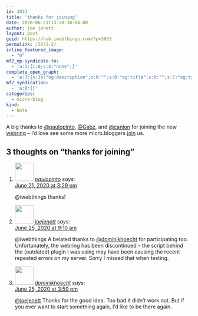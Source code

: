 ```yaml
---
id: 3033
title: 'thanks for joining'
date: 2020-06-21T13:28:38-04:00
author: joe jenett
layout: post
guid: https://hub.iwebthings.com/?p=3033
permalink: /3033-2/
inline_featured_image:
  - "0"
mf2_mp-syndicate-to:
  - 'a:1:{i:0;s:4:"none";}'
complete_open_graph:
  - 'a:7:{s:14:"og:description";s:0:"";s:8:"og:title";s:0:"";s:7:"og:type";s:0:"";s:12:"twitter:card";s:7:"summary";s:15:"twitter:creator";s:0:"";s:19:"twitter:description";s:0:"";s:8:"og:image";s:0:"";}'
mf2_syndication:
  - 'a:0:{}'
categories:
  - micro-blog
kind:
  - Note
---
```

A big thanks to [@paulopinto](https://micro.blog/paulopinto), [@Gabz](https://micro.blog/Gabz), and [@canion](https://micro.blog/canion) for joining the new [webring](https://hub.iwebthings.com/ring/) &#8211; I&#8217;d love see some more micro.bloggers [join](https://hub.iwebthings.com/ring/?do=ADD&id=1) us.

<h2 id="comments-title">3 thoughts on “thanks for joining”		</h2>


<ol class="commentlist">
<li class="comment even thread-even depth-1 u-comment h-cite h-entry p-comment" id="li-comment-465">
<article id="comment-465" class="comment " itemprop="comment" itemscope="" itemtype="http://schema.org/Comment">
<footer>
<address class="comment-author p-author author vcard hcard h-card" itemprop="creator" itemscope="" itemtype="http://schema.org/Person">
<img alt="" src="https://micro.blog/paulopinto/avatar.jpg" srcset="https://micro.blog/paulopinto/avatar.jpg 2x" class="avatar avatar-50 photo avatar-default local-avatar u-photo" itemprop="image" loading="lazy" width="50" height="50">				<cite class="fn p-name" itemprop="name"><a href="https://micro.blog/paulopinto" rel="external nofollow ugc" class="u-url url">paulopinto</a></cite> <span class="says">says:</span>					</address>
<!-- .comment-author .vcard -->

<div class="comment-meta commentmetadata">
<a href="https://micro.blog/paulopinto/9827988"><time class="updated published dt-updated dt-published" datetime="2020-06-21T15:29:45-04:00" itemprop="datePublished dateModified dateCreated">
June 21, 2020 at 3:29 pm						</time></a>
				</div>
<!-- .comment-meta .commentmetadata -->
</footer>

<div class="comment-content e-content p-summary p-name" itemprop="text name description">
<p><a title="micro.blog/iwebthings no longer exists" rel="nofollow ugc">@iwebthings</a> thanks!</p>
</div>

<div class="reply">
		</div>
<!-- .reply -->
</article><!-- #comment-## -->
</li>
<!-- #comment-## -->
<li class="comment odd alt thread-odd thread-alt depth-1 u-comment h-cite h-entry p-comment" id="li-comment-475">
<article id="comment-475" class="comment " itemprop="comment" itemscope="" itemtype="http://schema.org/Comment">
<footer>
<address class="comment-author p-author author vcard hcard h-card" itemprop="creator" itemscope="" itemtype="http://schema.org/Person">
<img alt="" src="https://micro.blog/joejenett/avatar.jpg" srcset="https://micro.blog/joejenett/avatar.jpg 2x" class="avatar avatar-50 photo avatar-default local-avatar u-photo" itemprop="image" loading="lazy" width="50" height="50">				<cite class="fn p-name" itemprop="name"><a href="https://micro.blog/joejenett" rel="external nofollow ugc" class="u-url url">joejenett</a></cite> <span class="says">says:</span>					</address>
<!-- .comment-author .vcard -->

<div class="comment-meta commentmetadata">
<a href="https://micro.blog/joejenett/9843300"><time class="updated published dt-updated dt-published" datetime="2020-06-25T09:10:16-04:00" itemprop="datePublished dateModified dateCreated">
June 25, 2020 at 9:10 am						</time></a>
				</div>
<!-- .comment-meta .commentmetadata -->
</footer>

<div class="comment-content e-content p-summary p-name" itemprop="text name description">
<p><a title="micro.blog/iwebthings no longer exists" rel="nofollow ugc">@iwebthings</a> A belated thanks to <a href="https://micro.blog/dominikhoecht" rel="nofollow ugc">@dominikhoecht</a>  for participating too. Unfortunately, the webring has been discontinued – the script behind the (outdated) plugin I was using may have been causing the recent repeated errors on my server. Sorry I missed that when testing.</p>
</div>

<div class="reply">
		</div>
<!-- .reply -->
</article><!-- #comment-## -->
</li>
<!-- #comment-## -->
<li class="comment even thread-even depth-1 u-comment h-cite h-entry p-comment" id="li-comment-476">
<article id="comment-476" class="comment " itemprop="comment" itemscope="" itemtype="http://schema.org/Comment">
<footer>
<address class="comment-author p-author author vcard hcard h-card" itemprop="creator" itemscope="" itemtype="http://schema.org/Person">
<img alt="" src="https://micro.blog/dominikhoecht/avatar.jpg" srcset="https://micro.blog/dominikhoecht/avatar.jpg 2x" class="avatar avatar-50 photo avatar-default local-avatar u-photo" itemprop="image" loading="lazy" width="50" height="50">				<cite class="fn p-name" itemprop="name"><a href="https://micro.blog/dominikhoecht" rel="external nofollow ugc" class="u-url url">dominikhoecht</a></cite> <span class="says">says:</span>					</address>
<!-- .comment-author .vcard -->

<div class="comment-meta commentmetadata">
<a href="https://micro.blog/dominikhoecht/9844747"><time class="updated published dt-updated dt-published" datetime="2020-06-25T15:59:10-04:00" itemprop="datePublished dateModified dateCreated">
June 25, 2020 at 3:59 pm						</time></a>
				</div>
<!-- .comment-meta .commentmetadata -->
</footer>

<div class="comment-content e-content p-summary p-name" itemprop="text name description">
<p><a href="https://micro.blog/joejenett" rel="nofollow ugc">@joejenett</a> Thanks for the good idea. Too bad it didn’t work out. But if you ever want to start something again, I’d like to be there again.</p>
</div>

<div class="reply">
		</div>
<!-- .reply -->
</article><!-- #comment-## -->
</li>
<!-- #comment-## -->
</ol>
